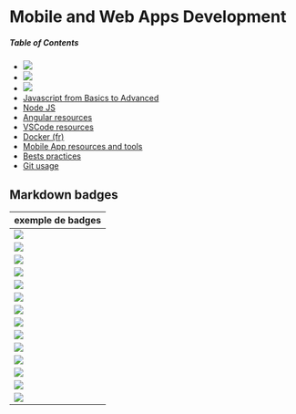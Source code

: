 # Mobile and Web Apps Development

##### Table of Contents  
* [<img src="https://img.shields.io/badge/Resources-Ionic-68ADFE.svg?logo=LOGO">](https://github.com/gsoulie/ionic/blob/master/ionic2-test.md)
* [<img src="https://img.shields.io/badge/Resources-Angular%20(Fr)-DD0031.svg?logo=LOGO">](https://github.com/gsoulie/angular-resources/blob/master/ng-sheet.md)
* [<img src="https://img.shields.io/badge/Resources-Vue%20(Fr)-42D392.svg?logo=LOGO">](https://github.com/gsoulie/vue-resources/blob/main/vue-index.md)
* [Javascript from Basics to Advanced](https://javascript.info/)     
* [Node JS](https://github.com/gsoulie/angular-resources/blob/master/node-sheet.md)     
* [Angular resources](https://github.com/gsoulie/angular-resources/blob/master/angular-sheet.md)    
* [VSCode resources](https://github.com/gsoulie/angular-resources/blob/master/vscode-sheet.md)      
* [Docker (fr)](https://github.com/gsoulie/angular-resources/blob/master/docker.md)       
* [Mobile App resources and tools](https://github.com/gsoulie/ionic/blob/master/Mobile%20App%20Resources%20and%20tools.md)
* [Bests practices](https://github.com/gsoulie/ionic/blob/master/best-practice.md)
* [Git usage](https://github.com/gsoulie/Mobile-App-Development/blob/master/git.md)

## Markdown badges

|exemple de badges|
|-|
|[<img src="https://img.shields.io/badge/Badge%20test-message%20with%20spaces-brightgreen.svg?logo=LOGO" >](testBadge)|
| [<img src="https://img.shields.io/badge/Badge-brightgreen-brightgreen.svg?logo=LOGO" >](testBadge) |
| [<img src="https://img.shields.io/badge/Badge-green-green.svg?logo=LOGO" >](testBadge) |
| [<img src="https://img.shields.io/badge/Badge-yellow-yellow.svg?logo=LOGO" >](testBadge) |
|[<img src="https://img.shields.io/badge/Badge-orange-orange.svg?logo=LOGO" >](testBadge) |
|[<img src="https://img.shields.io/badge/Badge-red-red.svg?logo=LOGO" >](testBadge) |
|[<img src="https://img.shields.io/badge/Badge-blue-blue.svg?logo=LOGO" >](testBadge) |
|[<img src="https://img.shields.io/badge/Badge-lightgrey-lightgrey.svg?logo=LOGO" >](testBadge) |
| [<img src="https://img.shields.io/badge/Badge-important-important.svg?logo=LOGO" >](testBadge) |
| [<img src="https://img.shields.io/badge/Badge-critical-critical.svg?logo=LOGO" >](testBadge) |
| [<img src="https://img.shields.io/badge/Badge-informational-informational.svg?logo=LOGO" >](testBadge) |
| [<img src="https://img.shields.io/badge/Badge-blueviolet-blueviolet.svg?logo=LOGO" >](testBadge) |
| [<img src="https://img.shields.io/badge/Badge-ff69b4-ff69b4.svg?logo=LOGO" >](testBadge) |
|[<img src="https://img.shields.io/badge/Badge-ffcc00-ffcc00.svg?logo=LOGO" >](testBadge) |
